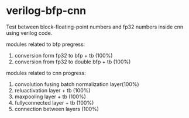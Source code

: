 # verilog-bfp-cnn

Test between block-floating-point numbers and fp32 numbers inside cnn using verilog code.

modules related to bfp pregress:
1. conversion form fp32 to bfp + tb            (100%)
2. conversion from fp32 to double bfp + tb     (100%)

modules related to cnn progress:
1. convolution fusing batch normalization layer(100%)
2. reluactivation layer + tb                   (100%)
3. maxpooling layer + tb                       (100%)
4. fullyconnected layer + tb                   (100%)
5. connection between layers                   (100%)
